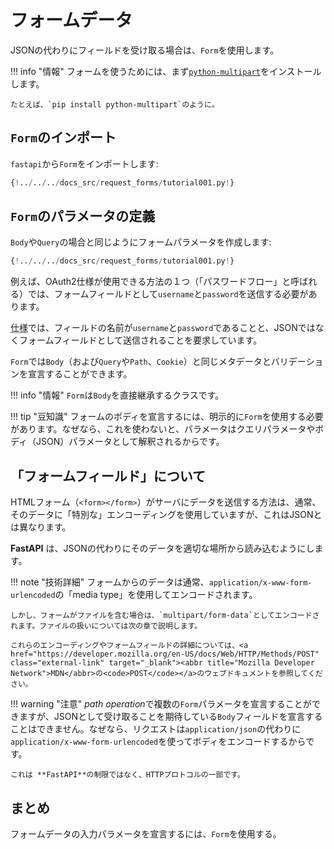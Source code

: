 # フォームデータ

JSONの代わりにフィールドを受け取る場合は、`Form`を使用します。

!!! info "情報"
    フォームを使うためには、まず<a href="https://andrew-d.github.io/python-multipart/" class="external-link" target="_blank">`python-multipart`</a>をインストールします。

    たとえば、`pip install python-multipart`のように。

## `Form`のインポート

`fastapi`から`Form`をインポートします:

```Python hl_lines="1"
{!../../../docs_src/request_forms/tutorial001.py!}
```

## `Form`のパラメータの定義

`Body`や`Query`の場合と同じようにフォームパラメータを作成します:

```Python hl_lines="7"
{!../../../docs_src/request_forms/tutorial001.py!}
```

例えば、OAuth2仕様が使用できる方法の１つ（「パスワードフロー」と呼ばれる）では、フォームフィールドとして`username`と`password`を送信する必要があります。

<abbr title="仕様">仕様</abbr>では、フィールドの名前が`username`と`password`であることと、JSONではなくフォームフィールドとして送信されることを要求しています。

`Form`では`Body`（および`Query`や`Path`、`Cookie`）と同じメタデータとバリデーションを宣言することができます。

!!! info "情報"
    `Form`は`Body`を直接継承するクラスです。

!!! tip "豆知識"
    フォームのボディを宣言するには、明示的に`Form`を使用する必要があります。なぜなら、これを使わないと、パラメータはクエリパラメータやボディ（JSON）パラメータとして解釈されるからです。

## 「フォームフィールド」について

HTMLフォーム（`<form></form>`）がサーバにデータを送信する方法は、通常、そのデータに「特別な」エンコーディングを使用していますが、これはJSONとは異なります。

**FastAPI** は、JSONの代わりにそのデータを適切な場所から読み込むようにします。

!!! note "技術詳細"
    フォームからのデータは通常、`application/x-www-form-urlencoded`の「media type」を使用してエンコードされます。

    しかし、フォームがファイルを含む場合は、`multipart/form-data`としてエンコードされます。ファイルの扱いについては次の章で説明します。
    
    これらのエンコーディングやフォームフィールドの詳細については、<a href="https://developer.mozilla.org/en-US/docs/Web/HTTP/Methods/POST" class="external-link" target="_blank"><abbr title="Mozilla Developer Network">MDN</abbr>の<code>POST</code></a>のウェブドキュメントを参照してください。

!!! warning "注意"
    *path operation*で複数の`Form`パラメータを宣言することができますが、JSONとして受け取ることを期待している`Body`フィールドを宣言することはできません。なぜなら、リクエストは`application/json`の代わりに`application/x-www-form-urlencoded`を使ってボディをエンコードするからです。

    これは **FastAPI**の制限ではなく、HTTPプロトコルの一部です。

## まとめ

フォームデータの入力パラメータを宣言するには、`Form`を使用する。
